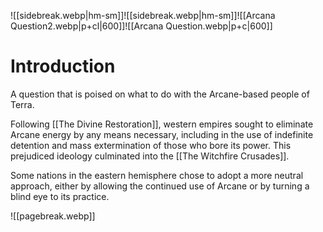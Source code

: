 ![[sidebreak.webp|hm-sm]]![[sidebreak.webp|hm-sm]]![[Arcana Question2.webp|p+cl|600]]![[Arcana Question.webp|p+c|600]]
# Introduction
A question that is poised on what to do with the Arcane-based people of Terra.

Following [[The Divine Restoration]], western empires sought to eliminate Arcane energy by any means necessary, including in the use of indefinite detention and mass extermination of those who bore its power. This prejudiced ideology culminated into the [[The Witchfire Crusades]].

Some nations in the eastern hemisphere chose to adopt a more neutral approach, either by allowing the continued use of Arcane or by turning a blind eye to its practice.

![[pagebreak.webp]]
